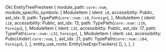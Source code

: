 Ok(
    EntityTreePresheet {
        module_path: `core::num`,
        module_specific_symbols: [
            ModuleItem {
                ident: `i8`,
                accessibility: Public,
                ast_idx: 9,
                path: TypePath(`core::num::i8`, `Foreign`),
            },
            ModuleItem {
                ident: `i16`,
                accessibility: Public,
                ast_idx: 13,
                path: TypePath(`core::num::i16`, `Foreign`),
            },
            ModuleItem {
                ident: `i32`,
                accessibility: Public,
                ast_idx: 17,
                path: TypePath(`core::num::i32`, `Foreign`),
            },
            ModuleItem {
                ident: `i64`,
                accessibility: PubicUnder(
                    `core::num`,
                ),
                ast_idx: 21,
                path: TypePath(`core::num::i64`, `Foreign`),
            },
        ],
        entity_use_roots: EntityUseExprTrackers(
            [],
        ),
    },
)